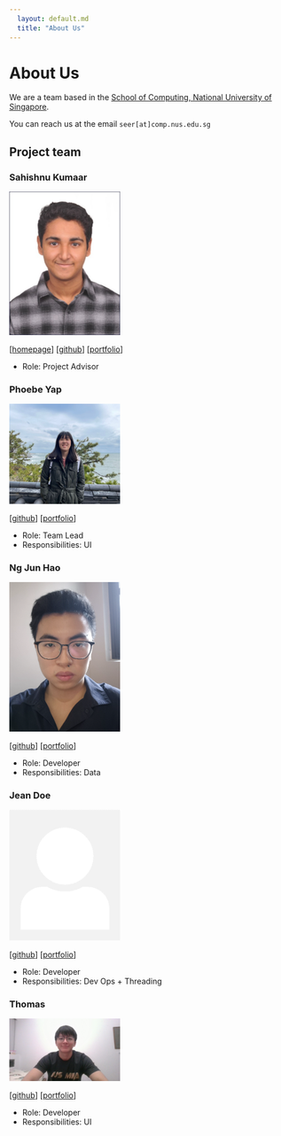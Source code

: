 ```yaml
---
  layout: default.md
  title: "About Us"
---
```


# About Us

We are a team based in the [School of Computing, National University of Singapore](http://www.comp.nus.edu.sg).

You can reach us at the email `seer[at]comp.nus.edu.sg`

## Project team

### Sahishnu Kumaar

<img src="images/sahishnuk2.png" width="200px">

[[homepage](https://www.sahishnu.dev/)]
[[github](https://github.com/sahishnuk2)]
[[portfolio](team/johndoe.md)]

* Role: Project Advisor

### Phoebe Yap

<img src="images/phoebey05.png" width="200px">

[[github](http://github.com/PhoebeY05)]
[[portfolio](team/johndoe.md)]

* Role: Team Lead
* Responsibilities: UI

### Ng Jun Hao

<img src="images/junhao4.png" width="200px">

[[github](http://github.com/junhao4)] [[portfolio](team/johndoe.md)]

* Role: Developer
* Responsibilities: Data

### Jean Doe

<img src="images/johndoe.png" width="200px">

[[github](http://github.com/johndoe)]
[[portfolio](team/johndoe.md)]

* Role: Developer
* Responsibilities: Dev Ops + Threading

### Thomas

<img src="images/thomas5564.png" width="200px">

[[github](http://github.com/thomas5564)]
[[portfolio](team/johndoe.md)]

* Role: Developer
* Responsibilities: UI
